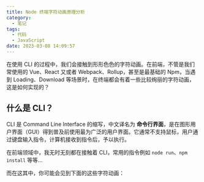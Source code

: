 ```yaml
---
title: Node 终端字符动画原理分析
category:
  - 笔记
tags:
  - 代码
  - JavaScript
date: 2023-03-08 14:09:57
---
```


在使用 CLI 的过程中，我们会接触到形形色色的字符动画。在前端，不管是我们常使用的 Vue、React 又或者 Webpack、Rollup，甚至是最基础的 Npm，当遇到 Loading、Download 等场景时，在终端都会有着一些比较绚丽的字符动画，这是如何实现的？

<!-- more -->

## 什么是 CLI？

CLI 是 Command Line Interface 的缩写，中文译名为 **命令行界面**，是在图形用户界面（GUI）得到普及前使用最为广泛的用户界面。它通常不支持鼠标，用户通过键盘输入指令，计算机接收到指令后，予以执行。

在前端领域中，我无时无刻都在接触着 CLI，常用的指令例如 `node run`、`npm install` 等等...

而在这其中，你可能会见到下面的这些字符动画：
